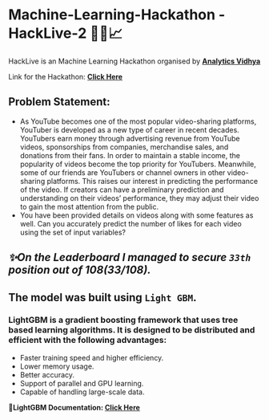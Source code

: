 # Machine-Learning-Hackathon - HackLive-2 👨‍💻📈

HackLive is an Machine Learning Hackathon organised by <a href = "https://datahack.analyticsvidhya.com/contest/all/"><strong>Analytics Vidhya</strong></a> 

Link for the Hackathon: <a href = "https://datahack.analyticsvidhya.com/contest/hacklive-2-guided-community-hackathon/#About"><strong>Click Here</strong></a> 

## Problem Statement:

* As YouTube becomes one of the most popular video-sharing platforms, YouTuber is developed as a new type of career in recent decades. YouTubers earn money through advertising revenue from YouTube videos, sponsorships from companies, merchandise sales, and donations from their fans. In order to maintain a stable income, the popularity of videos become the top priority for YouTubers. Meanwhile, some of our friends are YouTubers or channel owners in other video-sharing platforms. This raises our interest in predicting the performance of the video. If creators can have a preliminary prediction and understanding on their videos’ performance, they may adjust their video to gain the most attention from the public.
* You have been provided details on videos along with some features as well. Can you accurately predict the number of likes for each video using the set of input variables?

## <i>✨On the Leaderboard I managed to secure <code>33th</code> position out of 108(33/108).</i> 
## The model was built using <code>Light GBM</code>.
### LightGBM is a gradient boosting framework that uses tree based learning algorithms. It is designed to be distributed and efficient with the following advantages:

* Faster training speed and higher efficiency.
* Lower memory usage.
* Better accuracy.
* Support of parallel and GPU learning.
* Capable of handling large-scale data.

<strong>📙LightGBM Documentation: <a href="https://lightgbm.readthedocs.io/en/latest/">Click Here</a></strong>
